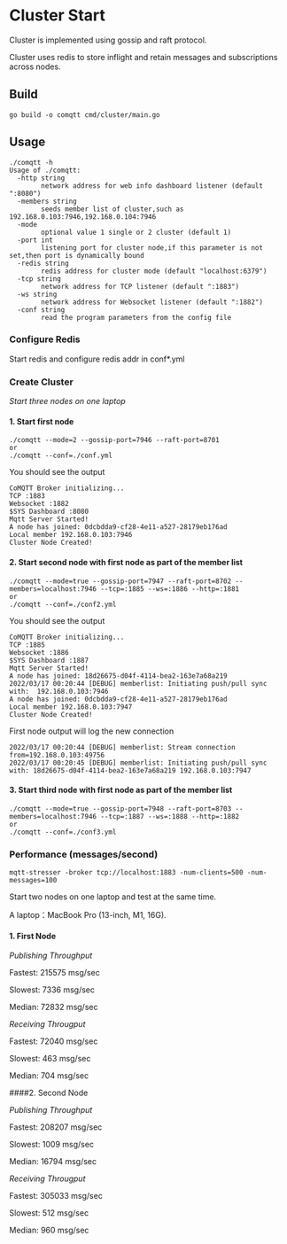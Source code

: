 # Cluster Start

Cluster is implemented using gossip and raft protocol.

Cluster uses redis to store inflight and retain messages and subscriptions across nodes.

## Build

```shell
go build -o comqtt cmd/cluster/main.go
```

## Usage

```shell
./comqtt -h
Usage of ./comqtt:
  -http string
        network address for web info dashboard listener (default ":8080")
  -members string
        seeds member list of cluster,such as 192.168.0.103:7946,192.168.0.104:7946
  -mode
        optional value 1 single or 2 cluster (default 1)
  -port int
        listening port for cluster node,if this parameter is not set,then port is dynamically bound
  -redis string
        redis address for cluster mode (default "localhost:6379")
  -tcp string
        network address for TCP listener (default ":1883")
  -ws string
        network address for Websocket listener (default ":1882")
  -conf string
        read the program parameters from the config file
```

### Configure Redis

Start redis and configure redis addr in conf*.yml

### Create Cluster

*Start three nodes on one laptop*

#### 1. Start first node
```shell
./comqtt --mode=2 --gossip-port=7946 --raft-port=8701
or
./comqtt --conf=./conf.yml
```

You should see the output
```
CoMQTT Broker initializing...
TCP :1883
Websocket :1882
$SYS Dashboard :8080
Mqtt Server Started!  
A node has joined: 0dcbdda9-cf28-4e11-a527-28179eb176ad
Local member 192.168.0.103:7946
Cluster Node Created! 
```

#### 2. Start second node with first node as part of the member list
```shell
./comqtt --mode=true --gossip-port=7947 --raft-port=8702 --members=localhost:7946 --tcp=:1885 --ws=:1886 --http=:1881
or
./comqtt --conf=./conf2.yml
```

You should see the output
```
CoMQTT Broker initializing...
TCP :1885
Websocket :1886
$SYS Dashboard :1887
Mqtt Server Started!  
A node has joined: 18d26675-d04f-4114-bea2-163e7a68a219
2022/03/17 00:20:44 [DEBUG] memberlist: Initiating push/pull sync with:  192.168.0.103:7946
A node has joined: 0dcbdda9-cf28-4e11-a527-28179eb176ad
Local member 192.168.0.103:7947
Cluster Node Created! 
```

First node output will log the new connection
```shell
2022/03/17 00:20:44 [DEBUG] memberlist: Stream connection from=192.168.0.103:49756
2022/03/17 00:20:45 [DEBUG] memberlist: Initiating push/pull sync with: 18d26675-d04f-4114-bea2-163e7a68a219 192.168.0.103:7947
```
#### 3. Start third node with first node as part of the member list
```shell
./comqtt --mode=true --gossip-port=7948 --raft-port=8703 --members=localhost:7946 --tcp=:1887 --ws=:1888 --http=:1882
or
./comqtt --conf=./conf3.yml
```

### Performance (messages/second)

```shell
mqtt-stresser -broker tcp://localhost:1883 -num-clients=500 -num-messages=100
```
Start two nodes on one laptop and test at the same time.

A laptop：MacBook Pro (13-inch, M1, 16G).

#### 1. First Node

*Publishing Throughput*

Fastest: 215575 msg/sec

Slowest: 7336 msg/sec

Median: 72832 msg/sec

*Receiving Througput*

Fastest: 72040 msg/sec

Slowest: 463 msg/sec

Median: 704 msg/sec

####2. Second Node

*Publishing Throughput*

Fastest: 208207 msg/sec

Slowest: 1009 msg/sec

Median: 16794 msg/sec

*Receiving Througput*

Fastest: 305033 msg/sec

Slowest: 512 msg/sec

Median: 960 msg/sec
